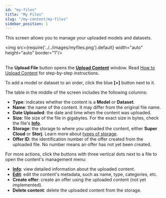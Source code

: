 ```yaml
---
id: "my-files"
title: "My Files"
slug: "/my-content/my-files"
sidebar_position: 1
---
```


This screen allows you to manage your uploaded models and datasets.

<img src={require('../../images/myfiles.png').default} width="auto" height="auto" border="1"/>
<br/>
<br/>

The **Upload File** button opens the [**Upload Content**](/marketplace/my-content/my-files/upload-content) window. Read [How to Upload Content](/marketplace/guides/upload) for step-by-step instructions.

To add a model or dataset to an order, click the blue **[+]** button next to it.

The table in the middle of the screen includes the following columns:

- **Type**: indicates whether the content is a **Model** or **Dataset**.
- **Name**: the name of the content. It may differ from the original file name.
- **Date Uploaded**: the date and time when the content was uploaded.
- **Size**: file size of the file in gigabytes. For the exact size in bytes, check the file's [**Info**](/marketplace/my-content/my-files/info).
- **Storage**: the storage to where you uploaded the content, either **Super Cloud** or **Storj**. Learn more about [types of storage](/marketplace/account/web3#storage).
- **Offer ID**: the identification number of the offer created from the uploaded file. No number means an offer has not yet been created.

For more actions, click the buttons with three vertical dots next to a file to open the content's management menu:

- [**Info**](/marketplace/my-content/my-files/info): view detailed information about the uploaded content.
- [**Edit**](/marketplace/my-content/my-files/edit-content): edit the content's metadata, such as name, type, categories, etc.
- **Create offer**: create an offer using the uploaded content (not yet implemented).
- **Delete content**: delete the uploaded content from the storage.